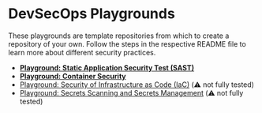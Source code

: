# DevSecOps Playgrounds

These playgrounds are template repositories from which to create a repository of your own.
Follow the steps in the respective README file to learn more about different security practices.

   - [**Playground: Static Application Security Test (SAST)**](https://github.com/bth-dipt-teaching/pa2588-devsecops-sast)
   - [**Playground: Container Security**](https://github.com/bth-dipt-teaching/pa2588-devsecops-container-security)
   - [Playground: Security of Infrastructure as Code (IaC)](https://github.com/bth-dipt-teaching/pa2588-devsecops-iac-security) (⚠️ not fully tested)
   - [Playground: Secrets Scanning and Secrets Management](https://github.com/bth-dipt-teaching/pa2588-devsecops-secrets-management) (⚠️ not fully tested)
